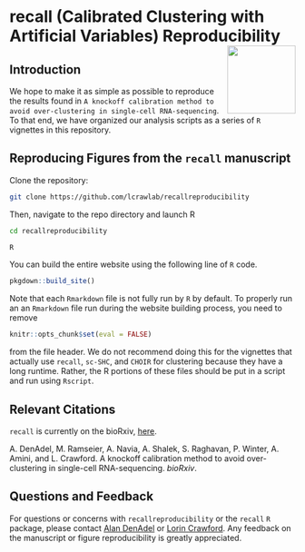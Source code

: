 # recall (Calibrated Clustering with Artificial Variables) Reproducibility <img src="man/figures/recall_logo.png" align="right" alt="" width="120"/>


## Introduction

We hope to make it as simple as possible to reproduce the results found in `A knockoff calibration method to avoid over-clustering in single-cell RNA-sequencing`.
To that end, we have organized our analysis scripts as a series of `R` vignettes in this repository.

## Reproducing Figures from the `recall` manuscript

Clone the repository:

```bash
git clone https://github.com/lcrawlab/recallreproducibility
```

Then, navigate to the repo directory and launch R
```bash
cd recallreproducibility
```

```bash
R
```

You can build the entire website using the following line of `R` code.
```r
pkgdown::build_site()
```

Note that each `Rmarkdown` file is not fully run by `R` by default. To properly run an an `Rmarkdown` file run during the website building process, you need to remove 

```R
knitr::opts_chunk$set(eval = FALSE)
```

from the file header. We do not recommend doing this for the vignettes that actually use `recall`, `sc-SHC`, and `CHOIR` for clustering because they have a long runtime. Rather, the R portions of these files should be put in a script and run using `Rscript`.


## Relevant Citations
`recall` is currently on the bioRxiv, [here](https://www.biorxiv.org/content/10.1101/2024.03.08.584180v1).

A. DenAdel, M. Ramseier, A. Navia, A. Shalek, S. Raghavan, P. Winter, A. Amini, and L. Crawford. A knockoff calibration method to avoid over-clustering in single-cell RNA-sequencing. _bioRxiv_.

## Questions and Feedback
For questions or concerns with `recallreproducibility` or the `recall` `R` package, please contact
[Alan DenAdel](mailto:alan_denadel@brown.edu) or [Lorin Crawford](lcrawford@microsoft.com). Any feedback on the manuscript or figure reproducibility is greatly appreciated.